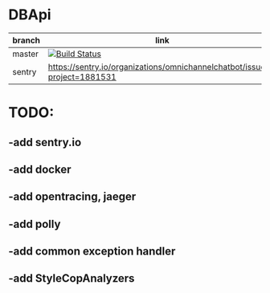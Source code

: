 # DBApi

| branch  |  link |
|---|---|
| master  |  [![Build Status](https://travis-ci.org/OmniChannelChatBot/DBApi.svg?branch=master)](https://travis-ci.org/OmniChannelChatBot/DBApi) |
| sentry  |  https://sentry.io/organizations/omnichannelchatbot/issues/?project=1881531 |

# TODO:
## -add sentry.io 
## -add docker
## -add opentracing, jaeger
## -add polly
## -add common exception handler
## -add StyleCopAnalyzers
